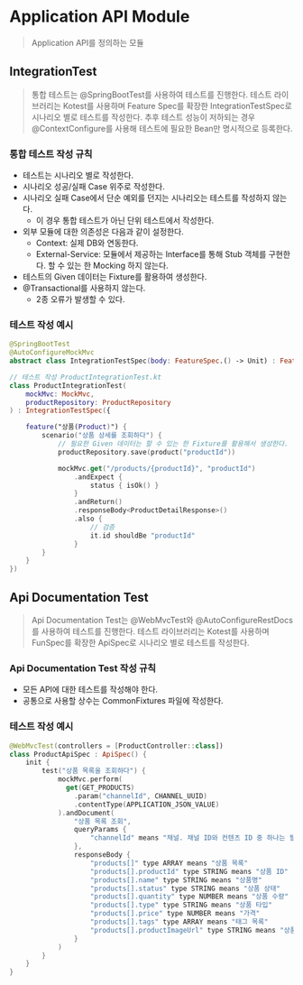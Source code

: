 # Application API Module
> Application API를 정의하는 모듈



## IntegrationTest
> 통합 테스트는 @SpringBootTest를 사용하여 테스트를 진행한다. 테스트 라이브러리는 Kotest를 사용하며 Feature Spec를 확장한 IntegrationTestSpec로 시나리오 별로 테스트를 작성한다. 추후 테스트 성능이 저하되는 경우 @ContextConfigure를 사용해 테스트에 필요한 Bean만 명시적으로 등록한다.

### 통합 테스트 작성 규칙
- 테스트는 시나리오 별로 작성한다.
- 시나리오 성공/실패 Case 위주로 작성한다.
- 시나리오 실패 Case에서 단순 예외를 던지는 시나리오는 테스트를 작성하지 않는다.
  - 이 경우 통합 테스트가 아닌 단위 테스트에서 작성한다.
- 외부 모듈에 대한 의존성은 다음과 같이 설정한다.
  - Context: 실제 DB와 연동한다.
  - External-Service: 모듈에서 제공하는 Interface를 통해 Stub 객체를 구현한다. 할 수 있는 한 Mocking 하지 않는다.
- 테스트의 Given 데이터는 Fixture를 활용하여 생성한다.
- @Transactional를 사용하지 않는다.
  - 2종 오류가 발생할 수 있다.

### 테스트 작성 예시

```kotlin
@SpringBootTest
@AutoConfigureMockMvc
abstract class IntegrationTestSpec(body: FeatureSpec.() -> Unit) : FeatureSpec(body)

// 테스트 작성 ProductIntegrationTest.kt
class ProductIntegrationTest(
    mockMvc: MockMvc,
    productRepository: ProductRepository
) : IntegrationTestSpec({

    feature("상품(Product)") {
        scenario("상품 상세를 조회하다") {
            // 필요한 Given 데이터는 할 수 있는 한 Fixture를 활용해서 생성한다. 
            productRepository.save(product("productId"))

            mockMvc.get("/products/{productId}", "productId")
                .andExpect {
                    status { isOk() }
                }
                .andReturn()
                .responseBody<ProductDetailResponse>()
                .also {
                    // 검증
                    it.id shouldBe "productId"
                }
        }
    }
})
```



## Api Documentation Test
> Api Documentation Test는 @WebMvcTest와 @AutoConfigureRestDocs를 사용하여 테스트를 진행한다. 테스트 라이브러리는 Kotest를 사용하며 FunSpec를 확장한 ApiSpec로 시나리오 별로 테스트를 작성한다.

### Api Documentation Test 작성 규칙
- 모든 API에 대한 테스트를 작성해야 한다.
- 공통으로 사용할 상수는 CommonFixtures 파일에 작성한다.

### 테스트 작성 예시

```kotlin
@WebMvcTest(controllers = [ProductController::class])
class ProductApiSpec : ApiSpec() {
    init {
        test("상품 목록을 조회하다") {
            mockMvc.perform(
              get(GET_PRODUCTS)
                .param("channelId", CHANNEL_UUID)
                .contentType(APPLICATION_JSON_VALUE)
            ).andDocument(
                "상품 목록 조회",
                queryParams {
                    "channelId" means "채널. 채널 ID와 컨텐츠 ID 중 하나는 필수"
                },
                responseBody {
                    "products[]" type ARRAY means "상품 목록"
                    "products[].productId" type STRING means "상품 ID"
                    "products[].name" type STRING means "상품명"
                    "products[].status" type STRING means "상품 상태"
                    "products[].quantity" type NUMBER means "상품 수량"
                    "products[].type" type STRING means "상품 타입"
                    "products[].price" type NUMBER means "가격"
                    "products[].tags" type ARRAY means "태그 목록"
                    "products[].productImageUrl" type STRING means "상품 이미지 URL"
                }
            )
        }
    }
}
```
